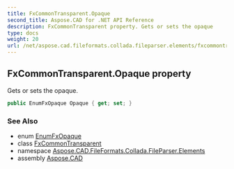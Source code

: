 ```yaml
---
title: FxCommonTransparent.Opaque
second_title: Aspose.CAD for .NET API Reference
description: FxCommonTransparent property. Gets or sets the opaque
type: docs
weight: 20
url: /net/aspose.cad.fileformats.collada.fileparser.elements/fxcommontransparent/opaque/
---
```

## FxCommonTransparent.Opaque property

Gets or sets the opaque.

```csharp
public EnumFxOpaque Opaque { get; set; }
```

### See Also

* enum [EnumFxOpaque](../../enumfxopaque/)
* class [FxCommonTransparent](../)
* namespace [Aspose.CAD.FileFormats.Collada.FileParser.Elements](../../fxcommontransparent/)
* assembly [Aspose.CAD](../../../)



